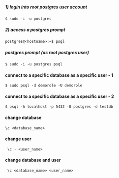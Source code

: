 ##### 1) login into root postgres user account
```
$ sudo -i -u postgres
```
##### 2) access a postgres prompt
```
postgres@<hostname>:~$ psql
```


##### postgres prompt (as root postgres user)
```
$ sudo -i -u postgres psql
```


#### connect to a specific database as a specific user - 1
```
$ sudo psql -d demorole -U demorole 
```

#### connect to a specific database as a specific user - 2
```
$ psql -h localhost -p 5432 -U postgres -d testdb
```



#### change database
```
\c <database_name>
```

#### change user 
```
 \c - <user_name>
```

#### change database and user 
```
 \c <database_name> <user_name>
```